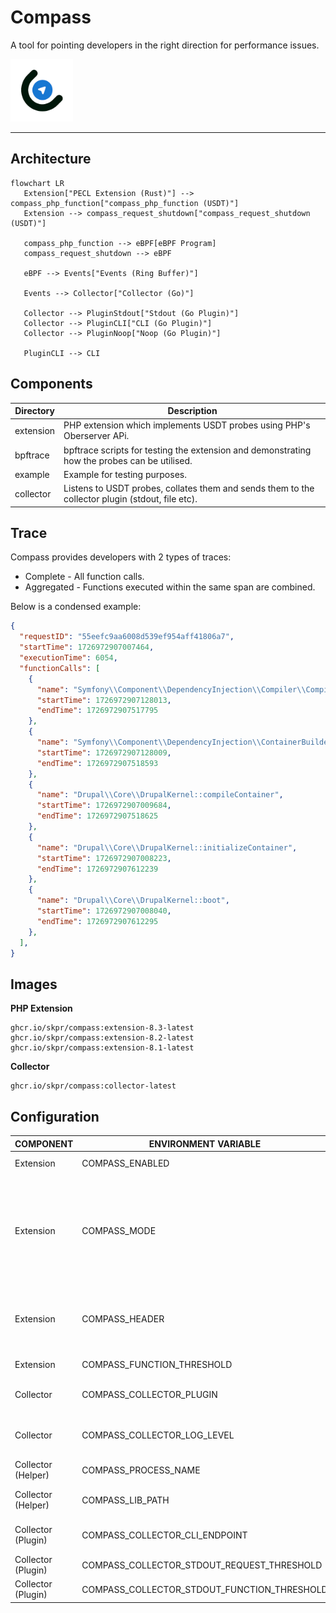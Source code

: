 Compass
=======

A tool for pointing developers in the right direction for performance issues.

<img src="/logo/compass.png" width="100">

----

## Architecture

```mermaid
flowchart LR
   Extension["PECL Extension (Rust)"] --> compass_php_function["compass_php_function (USDT)"]
   Extension --> compass_request_shutdown["compass_request_shutdown (USDT)"]

   compass_php_function --> eBPF[eBPF Program]
   compass_request_shutdown --> eBPF

   eBPF --> Events["Events (Ring Buffer)"]

   Events --> Collector["Collector (Go)"]

   Collector --> PluginStdout["Stdout (Go Plugin)"]
   Collector --> PluginCLI["CLI (Go Plugin)"]
   Collector --> PluginNoop["Noop (Go Plugin)"]

   PluginCLI --> CLI
```

## Components

| Directory | Description                                                                                      |
|-----------|--------------------------------------------------------------------------------------------------|
| extension | PHP extension which implements USDT probes using PHP's Oberserver APi.                           |
| bpftrace  | bpftrace scripts for testing the extension and demonstrating how the probes can be utilised.     |
| example   | Example for testing purposes.                                                                    |
| collector | Listens to USDT probes, collates them and sends them to the collector plugin (stdout, file etc). |

## Trace

Compass provides developers with 2 types of traces:

* Complete - All function calls.
* Aggregated - Functions executed within the same span are combined.

Below is a condensed example:

```json
{
  "requestID": "55eefc9aa6008d539ef954aff41806a7",
  "startTime": 1726972907007464,
  "executionTime": 6054,
  "functionCalls": [
    {
      "name": "Symfony\\Component\\DependencyInjection\\Compiler\\Compiler::compile",
      "startTime": 1726972907128013,
      "endTime": 1726972907517795
    },
    {
      "name": "Symfony\\Component\\DependencyInjection\\ContainerBuilder::compile",
      "startTime": 1726972907128009,
      "endTime": 1726972907518593
    },
    {
      "name": "Drupal\\Core\\DrupalKernel::compileContainer",
      "startTime": 1726972907009684,
      "endTime": 1726972907518625
    },
    {
      "name": "Drupal\\Core\\DrupalKernel::initializeContainer",
      "startTime": 1726972907008223,
      "endTime": 1726972907612239
    },
    {
      "name": "Drupal\\Core\\DrupalKernel::boot",
      "startTime": 1726972907008040,
      "endTime": 1726972907612295
    },
  ],
}
```

## Images

**PHP Extension**

```
ghcr.io/skpr/compass:extension-8.3-latest
ghcr.io/skpr/compass:extension-8.2-latest
ghcr.io/skpr/compass:extension-8.1-latest
```

**Collector**

```
ghcr.io/skpr/compass:collector-latest
```

## Configuration

| COMPONENT          | ENVIRONMENT VARIABLE                        | DEFAULT VALUE                   | Description                                                                                                                                                                     |
|--------------------|---------------------------------------------|---------------------------------|---------------------------------------------------------------------------------------------------------------------------------------------------------------------------------|
| Extension          | COMPASS_ENABLED                             | false                           | Enable the Compass extension                                                                                                                                                    |
| Extension          | COMPASS_MODE                                |                                 | What mode the extension should operate. Empty will collect all executions. Setting to "header" will only collect executions when a specific header is set (see COMPASS_HEADER). |
| Extension          | COMPASS_HEADER                              |                                 | Used to lock down which executions are traced. Need to set `X-Compass` for requests and needs to match this config.                                                             |
| Extension          | COMPASS_FUNCTION_THRESHOLD                  | 10000                           | Watermark for which functions to trace.                                                                                                                                         |
| Collector          | COMPASS_COLLECTOR_PLUGIN                    | /usr/lib64/compass/stdout.so    | Path to the plugin that should called by the collector.                                                                                                                         |
| Collector          | COMPASS_COLLECTOR_LOG_LEVEL                 | info                            | Logging level for the collector component. Set to "debug" for debug notices.                                                                                                    |
| Collector (Helper) | COMPASS_PROCESS_NAME                        | php-fpm                         | Name of the process to trace.                                                                                                                                                   |
| Collector (Helper) | COMPASS_LIB_PATH                            | /usr/lib/php/modules/compass.so | Path to extension library which has probes.                                                                                                                                     |
| Collector (Plugin) | COMPASS_COLLECTOR_CLI_ENDPOINT              | http://localhost:27624          | Endpoint to send traces to for the CLI component.                                                                                                                               |
| Collector (Plugin) | COMPASS_COLLECTOR_STDOUT_REQUEST_THRESHOLD  | 100                             | Watermark for which requests to trace.                                                                                                                                          |
| Collector (Plugin) | COMPASS_COLLECTOR_STDOUT_FUNCTION_THRESHOLD | 10                              | Watermark for which functions to trace.                                                                                                                                         |

